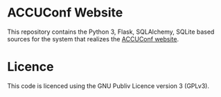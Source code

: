 # ACCUConf Website

This repository contains the Python 3, Flask, SQLAlchemy, SQLite based sources for the system that realizes
the [ACCUConf website](http://conference.accu.org).

# Licence

This code is licenced using the GNU Publiv Licence version 3 (GPLv3).
